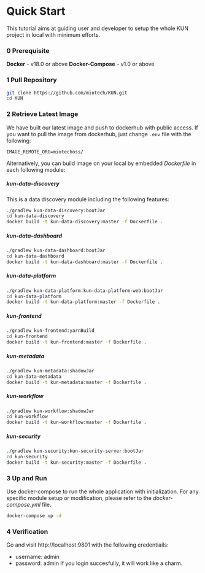 # Quick Start

This tutorial aims at guiding user and developer to setup the whole KUN project in local with minimum efforts. 

### 0 Prerequisite
**Docker**  -  v18.0 or above
**Docker-Compose** -  v1.0 or above

### 1 Pull Repository
``` bash
git clone https://github.com/miotech/KUN.git
cd KUN
```

### 2 Retrieve Latest Image
We have built our latest image and push to dockerhub with public access. If you want to pull the image from dockerhub, just change `.env` file with the following:
```
IMAGE_REMOTE_ORG=miotechoss/ 
```
Alternatively, you can build image on your local by embedded *Dockerfile* in each following module:
#####  kun-data-discovery
This is a data discovery module including the following features:

```bash
./gradlew kun-data-discovery:bootJar
cd kun-data-discovery
docker build -t kun-data-discovery:master -f Dockerfile .
```

#####  kun-data-dashboard
```bash
./gradlew kun-data-dashboard:bootJar
cd kun-data-dashboard
docker build -t kun-data-dashboard:master -f Dockerfile .
```
#####  kun-data-platform
```bash
./gradlew kun-data-platform:kun-data-platform-web:bootJar
cd kun-data-platform
docker build -t kun-data-platform:master -f Dockerfile .
```
#####  kun-frontend
```bash
./gradlew kun-frontend:yarnBuild
cd kun-frontend
docker build -t kun-frontend:master -f Dockerfile .
```
#####  kun-metadata
```bash
./gradlew kun-metadata:shadowJar
cd kun-data-metadata
docker build -t kun-metadata:master -f Dockerfile .
```
#####  kun-workflow
```bash
./gradlew kun-workflow:shadowJar
cd kun-workflow
docker build -t kun-workflow:master -f Dockerfile .
```
#####  kun-security
```bash
./gradlew kun-security:kun-security-server:bootJar
cd kun-security
docker build -t kun-security:master -f Dockerfile .
```

### 3 Up and Run
Use docker-compose to run the whole application with initialization. For any specific module setup or modification, please refer to the *docker-compose.yml* file.
```bash
docker-compose up -d
```

### 4 Verification
Go and visit http://localhost:9801 with the following credentiails:
 - username: admin
 - password: admin
If you login succesfully, it will work like a charm.
